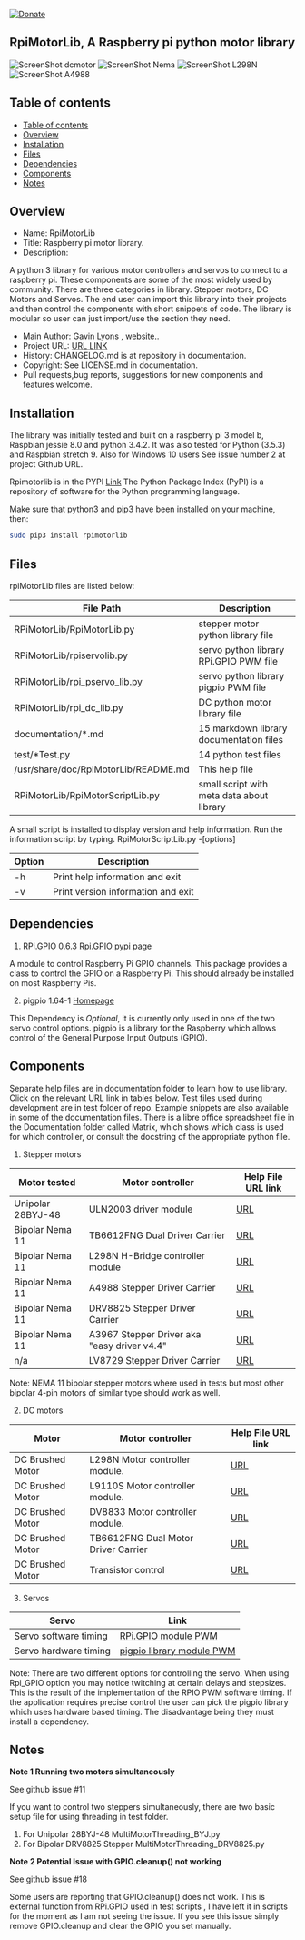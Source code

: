 [![Donate](https://img.shields.io/badge/Donate-PayPal-green.svg)](https://www.paypal.com/paypalme/whitelight976)

RpiMotorLib, A Raspberry pi python motor library
--------------------------------------------------

![ScreenShot dcmotor](https://github.com/gavinlyonsrepo/RpiMotorLib/blob/master/images/RF310T11400.jpg)
![ScreenShot Nema](https://github.com/gavinlyonsrepo/RpiMotorLib/blob/master/images/nema11.jpg)
![ScreenShot L298N](https://github.com/gavinlyonsrepo/RpiMotorLib/blob/master/images/L298N.jpg)
![ScreenShot A4988](https://github.com/gavinlyonsrepo/RpiMotorLib/blob/master/images/A4988.jpg)

Table of contents
---------------------------

  * [Table of contents](#table-of-contents)
  * [Overview](#overview)
  * [Installation](#installation)
  * [Files](#files)
  * [Dependencies](#dependencies)
  * [Components](#components)
  * [Notes](#notes)

Overview
--------------------------------------------
* Name: RpiMotorLib
* Title: Raspberry pi motor library.
* Description: 

A python 3 library for various motor controllers and servos to connect to a raspberry pi.
These components are some of the most widely used by community.
There are three categories in library.
Stepper motors, DC Motors and Servos.
The end user can import this library into their projects 
and then control the components with short snippets of code.
The library is modular so user can just import/use the section they need.

* Main Author: Gavin Lyons , [website.](https://gavinlyonsrepo.github.io/).
* Project URL: [URL LINK](https://github.com/gavinlyonsrepo/RpiMotorLib)
* History: CHANGELOG.md is at repository in documentation.
* Copyright: See LICENSE.md in documentation.
* Pull requests,bug reports, suggestions for new components and features welcome. 

Installation
-----------------------------------------------

The library was initially tested and built on a raspberry pi 3 model b,
Raspbian jessie 8.0 and python 3.4.2.
It was also tested for Python (3.5.3) and Raspbian stretch 9.
Also for Windows 10 users See issue number 2 at project Github URL.

Rpimotorlib is in the PYPI [Link](https://pypi.org/project/rpimotorlib/)
The Python Package Index (PyPI) is a repository of software for the Python programming language.

Make sure that python3 and pip3 have been installed on your machine, then:

```sh
sudo pip3 install rpimotorlib
```

Files
-----------------------------------------
rpiMotorLib files are listed below:

| File Path | Description |
| ------ | ------ |
| RPiMotorLib/RpiMotorLib.py |  stepper motor python library file |
| RPiMotorLib/rpiservolib.py | servo python library RPi.GPIO  PWM file |
| RPiMotorLib/rpi_pservo_lib.py | servo python library pigpio PWM file |
| RPiMotorLib/rpi_dc_lib.py  |    DC python motor library  file |
| documentation/*.md | 15 markdown library documentation files |
| test/*Test.py | 14 python test files |
| /usr/share/doc/RpiMotorLib/README.md | This help file |
| RPiMotorLib/RpiMotorScriptLib.py | small script with meta data about library |

A small script is installed to display version and help information.
Run the information script by typing.
RpiMotorScriptLib.py -[options]

| Option          | Description     |
| --------------- | --------------- |
| -h  | Print help information and exit |
| -v  | Print version information and exit |


Dependencies
-----------

1. RPi.GPIO 0.6.3  [Rpi.GPIO pypi page](https://pypi.python.org/pypi/RPi.GPIO)

A module to control Raspberry Pi GPIO channels.
This package provides a class to control the GPIO on a Raspberry Pi.
This should already be installed on most Raspberry Pis.

2. pigpio 1.64-1 [Homepage](http://abyz.co.uk/rpi/pigpio/)

This Dependency is *Optional*, it is currently 
only used in one of the two servo control options.
pigpio is a library for the Raspberry which allows 
control of the General Purpose Input Outputs (GPIO).

Components
----------------------

Şeparate help files are in documentation folder to learn how to use library.
Click on the relevant URL link in tables below.
Test files used during development are in test folder of repo.
Example snippets are also available in some of the documentation files.
There is a libre office spreadsheet file in the Documentation folder called Matrix, 
which shows which class is used for which controller, 
or consult the docstring of the appropriate python file.

1. Stepper motors

| Motor tested | Motor controller| Help File URL link |
| ----- | ----- | ----- |
| Unipolar 28BYJ-48 | ULN2003 driver module | [URL](Documentation/28BYJ.md)| 
| Bipolar Nema 11 | TB6612FNG Dual Driver Carrier | [URL](Documentation/Nema11TB6612FNG.md) |
| Bipolar Nema 11 | L298N H-Bridge controller module | [URL](Documentation/Nema11L298N.md) |
| Bipolar Nema 11 | A4988 Stepper Driver Carrier | [URL](Documentation/Nema11A4988.md)|
| Bipolar Nema 11 | DRV8825 Stepper Driver Carrier | [URL](Documentation/Nema11DRV8825.md) |
| Bipolar Nema 11 | A3967 Stepper Driver aka "easy driver v4.4" | [URL](Documentation/Nema11A3967Easy.md)|
| n/a | LV8729 Stepper Driver Carrier  | [URL](Documentation/Nema11LV8729.md)|

Note: NEMA 11 bipolar stepper motors where used in tests but most other bipolar 4-pin motors of similar type 
should work as well.
    
2. DC motors

| Motor | Motor controller| Help File URL link |
| ----- | ----- | ----- |
| DC Brushed Motor | L298N Motor controller module. | [ URL ](Documentation/L298N_DC.md) |
| DC Brushed Motor | L9110S Motor controller module. | [ URL ](Documentation/L9110S_DC.md) |
| DC Brushed Motor | DV8833 Motor controller module. | [ URL ](Documentation/DRV8833_DC.md) |
| DC Brushed Motor | TB6612FNG Dual Motor Driver Carrier| [ URL ](Documentation/TB6612FNG_DC.md) |
| DC Brushed Motor | Transistor control | [ URL ](Documentation/Transistor_DC.md) |

3. Servos

| Servo | Link |
| ----- | ----- |
| Servo software timing | [  RPi.GPIO module PWM ](Documentation/Servo_RPI_GPIO.md) |
| Servo hardware timing | [  pigpio library module PWM ](Documentation/Servo_pigpio.md) |

Note: There are two different options for controlling the servo.
When using Rpi_GPIO option you may notice twitching at certain
delays and stepsizes. This is the result of the 
implementation of the RPIO PWM software timing. If the application requires
precise control the user can pick the pigpio library
which uses hardware based timing. The disadvantage being they must install 
a dependency.


Notes
------------------------

**Note 1 Running two motors simultaneously**

See github issue #11

If you want to control two steppers simultaneously, there are two basic setup
file for using threading in test folder. 

1. For Unipolar 28BYJ-48  MultiMotorThreading_BYJ.py
2. For Bipolar DRV8825 Stepper MultiMotorThreading_DRV8825.py

**Note 2 Potential Issue with  GPIO.cleanup() not working** 

See github issue #18 

Some users are reporting that GPIO.cleanup() does not work.
This is external function from  RPi.GPIO used in test scripts , 
I have left it in scripts for the moment as I am not seeing the issue.
If you see this issue simply remove GPIO.cleanup and clear the GPIO you set  manually.
